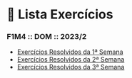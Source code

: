 # 📖 Lista Exercícios

### F1M4 :: DOM :: 2023/2

- [Exercícios Resolvidos da 1ª Semana](./DOM/Semana-01/)
- [Exercícios Resolvidos da 2ª Semana](./DOM/Semana-02/)
- [Exercícios Resolvidos da 3ª Semana](./DOM/Semana-03/)

